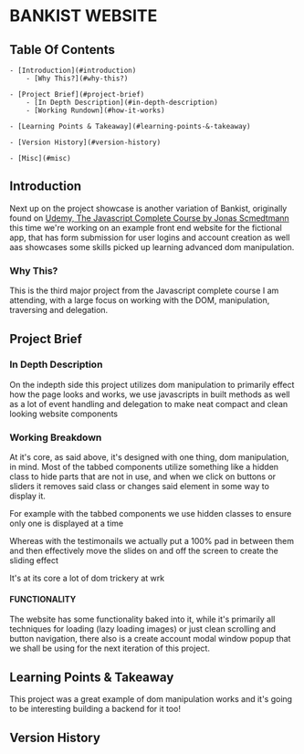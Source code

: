 # BANKIST WEBSITE

## Table Of Contents

    - [Introduction](#introduction)
        - [Why This?](#why-this?)

    - [Project Brief](#project-brief)
        - [In Depth Description](#in-depth-description)
        - [Working Rundown](#how-it-works)

    - [Learning Points & Takeaway](#learning-points-&-takeaway)

    - [Version History](#version-history)

    - [Misc](#misc)

## Introduction

Next up on the project showcase is another variation of Bankist, originally found on [Udemy, The Javascript Complete Course by Jonas Scmedtmann](https://www.udemy.com/course/the-complete-javascript-course/) this time we're working on an example front end website for the fictional app, that has form submission for user logins and account creation as well aas showcases some skills picked up learning advanced dom manipulation.

### Why This?

This is the third major project from the Javascript complete course I am attending, with a large focus on working with the DOM, manipulation, traversing and delegation.

## Project Brief

### In Depth Description

On the indepth side this project utilizes dom manipulation to primarily effect how the page looks and works, we use javascripts in built methods as well as a lot of event handling and delegation to make neat compact and clean looking website components

### Working Breakdown

At it's core, as said above, it's designed with one thing, dom manipulation, in mind. Most of the tabbed components utilize something like a hidden class to hide parts that are not in use, and when we click on buttons or sliders it removes said class or changes said element in some way to display it.

For example with the tabbed components we use hidden classes to ensure only one is displayed at a time

Whereas with the testimonails we actually put a 100% pad in between them and then effectively move the slides on and off the screen to create the sliding effect

It's at its core a lot of dom trickery at wrk

#### FUNCTIONALITY

The website has some functionality baked into it, while it's primarily all techniques for loading (lazy loading images) or just clean scrolling and button navigation, there also is a create account modal window popup that we shall be using for the next iteration of this project.

## Learning Points & Takeaway

This project was a great example of dom manipulation works and it's going to be interesting building a backend for it too!

## Version History
